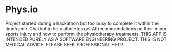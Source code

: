 # Phys.io
Project started during a hackathon but too busy to complete it within the timeframe. Chatbot to help atheletes get AI recommendations on their minor sports injury and how to perform the physiotherapy treatments. THIS APP IS INTENDED PURELY AS A SOFTWARE ENGINEERING PROJECT. THIS IS NOT MEDICAL ADVICE. PLEASE SEEK PROFESSIONAL HELP.

